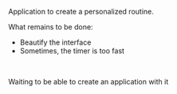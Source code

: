 Application to create a personalized routine. <br>

What remains to be done:
- Beautify the interface
- Sometimes, the timer is too fast
<br>

Waiting to be able to create an application with it